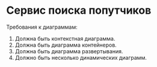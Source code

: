 # Сервис поиска попутчиков

Требования к диаграммам:
1. Должна быть контекстная диаграмма.
2. Должна быть диаграмма контейнеров.
3. Должна быть диаграмма развертывания.
4. Должно быть несколько динамических диаграмм.